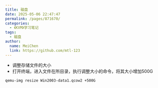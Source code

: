 ```yaml
---
title: 磁盘
date: 2025-05-06 22:47:47
permalink: /pages/871670/
categories:
  - 《KVM》学习笔记
tags:
  - 磁盘
author: 
  name: MeiChen
  link: https://github.com/mtl-123
---
```

- 调整存储文件的大小
- 打开终端，进入文件在所目录，执行调整大小的命令，将其大小增加500G

```bash
qemu-img resize Win2003-data1.qcow2 +500G
```
